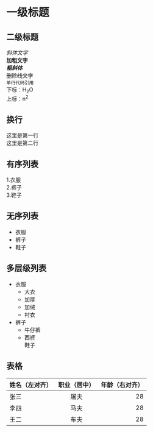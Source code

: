 # 一级标题
## 二级标题

*斜体文字*  
**加粗文字**  
***粗斜体***         
~~删除线文字~~  
`单行代码引用`  
下标：H<sub>2</sub>O    
上标：n<sup>2<sup>

## 换行  
这里是第一行  
这里是第二行

## 有序列表  
1.衣服  
2.裤子  
3.鞋子  

## 无序列表
* 衣服
* 裤子
* 鞋子

## 多层级列表
* 衣服
  *  大衣   
  *  加厚      
  *  加绒    
  * 衬衣   
* 裤子    
  * 牛仔裤    
  *  西裤     
鞋子    


## 表格
|姓名（左对齐）|职业（居中）|年龄（右对齐）
:----|:----:|----:
张三|屠夫|28   
李四|马夫|28    
王二|车夫|28    
